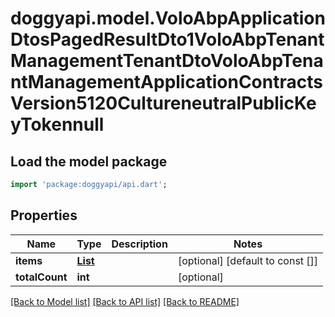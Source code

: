 # doggyapi.model.VoloAbpApplicationDtosPagedResultDto1VoloAbpTenantManagementTenantDtoVoloAbpTenantManagementApplicationContractsVersion5120CultureneutralPublicKeyTokennull

## Load the model package
```dart
import 'package:doggyapi/api.dart';
```

## Properties
Name | Type | Description | Notes
------------ | ------------- | ------------- | -------------
**items** | [**List<VoloAbpTenantManagementTenantDto>**](VoloAbpTenantManagementTenantDto.md) |  | [optional] [default to const []]
**totalCount** | **int** |  | [optional] 

[[Back to Model list]](../README.md#documentation-for-models) [[Back to API list]](../README.md#documentation-for-api-endpoints) [[Back to README]](../README.md)


